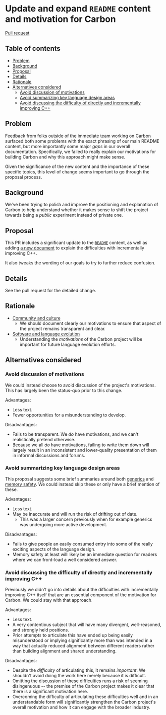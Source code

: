 # Update and expand `README` content and motivation for Carbon

<!--
Part of the Carbon Language project, under the Apache License v2.0 with LLVM
Exceptions. See /LICENSE for license information.
SPDX-License-Identifier: Apache-2.0 WITH LLVM-exception
-->

[Pull request](https://github.com/carbon-language/carbon-lang/pull/1270)

<!-- toc -->

## Table of contents

-   [Problem](#problem)
-   [Background](#background)
-   [Proposal](#proposal)
-   [Details](#details)
-   [Rationale](#rationale)
-   [Alternatives considered](#alternatives-considered)
    -   [Avoid discussion of motivations](#avoid-discussion-of-motivations)
    -   [Avoid summarizing key language design areas](#avoid-summarizing-key-language-design-areas)
    -   [Avoid discussing the difficulty of directly and incrementally improving C++](#avoid-discussing-the-difficulty-of-directly-and-incrementally-improving-c)

<!-- tocstop -->

## Problem

Feedback from folks outside of the immediate team working on Carbon surfaced
both some problems with the exact phrasing of our main README content, but more
importantly some major _gaps_ in our overall documentation. Specifically, we
failed to really explain our motivations for building Carbon and why this
approach might make sense.

Given the significance of the new content and the importance of these specific
topics, this level of change seems important to go through the proposal process.

## Background

We've been trying to polish and improve the positioning and explanation of
Carbon to help understand whether it makes sense to shift the project towards
being a _public_ experiment instead of private one.

## Proposal

This PR includes a significant update to the [`README`](/README.md) content, as
well as adding [a new document](/docs/project/difficulties_improving_cpp.md) to
explain the difficulties with incrementally improving C++.

It also tweaks the wording of our goals to try to further reduce confusion.

## Details

See the pull request for the detailed change.

## Rationale

-   [Community and culture](/docs/project/goals.md#community-and-culture)
    -   We should document clearly our motivations to ensure that aspect of the
        project remains transparent and clear.
-   [Software and language evolution](/docs/project/goals.md#software-and-language-evolution)
    -   Understanding the _motivations_ of the Carbon project will be important
        for future language evolution efforts.

## Alternatives considered

### Avoid discussion of motivations

We could instead choose to avoid discussion of the project's motivations. This
has largely been the status-quo prior to this change.

Advantages:

-   Less text.
-   Fewer opportunities for a misunderstanding to develop.

Disadvantages:

-   Fails to be transparent. We _do_ have motivations, and we can't
    realistically pretend otherwise.
-   Because we all _do_ have motivations, failing to write them down will
    largely result in an inconsistent and lower-quality presentation of them in
    informal discussions and forums.

### Avoid summarizing key language design areas

This proposal suggests some brief summaries around both
[generics](/README.md#generics) and [memory safety](/README.md#memory-safety).
We could instead skip these or only have a brief mention of these.

Advantages:

-   Less text.
-   May be inaccurate and will run the risk of drifting out of date.
    -   This was a larger concern previously when for example generics was
        undergoing more active development.

Disadvantages:

-   Fails to give people an easily consumed entry into some of the really
    exciting aspects of the language design.
-   Memory safety at least will likely be an immediate question for readers
    where we can front-load a well considered answer.

### Avoid discussing the difficulty of directly and incrementally improving C++

Previously we didn't go into details about the difficulties with incrementally
improving C++ itself that are an essential component of the motivation for
Carbon. We could stay with that approach.

Advantages:

-   Less text.
-   A very contentious subject that will have many divergent, well-reasoned, and
    strongly held positions.
-   Prior attempts to articulate this have ended up being easily misunderstood
    or implying significantly more than was intended in a way that actually
    reduced alignment between different readers rather than building alignment
    and shared understanding.

Disadvantages:

-   Despite the _difficulty_ of articulating this, it remains _important_. We
    shouldn't avoid doing the work here merely because it is difficult.
-   Omitting the discussion of these difficulties runs a risk of seeming
    disingenuous -- the premise of the Carbon project makes it clear that there
    is a significant motivation here.
-   Overcoming the difficulty of articulating these difficulties well and in an
    understandable form will significantly strengthen the Carbon project's
    overall motivation and how it can engage with the broader industry.
